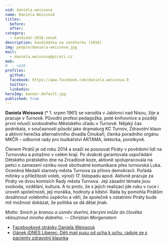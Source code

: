 ```yaml
---
uid: daniela.weissova
name: Daniela Weissová
titles:
  before: 
  after:
category:
  - kandidat-2018-senat
description: kandidátka na senátorku (2018)
img: people/daniela-weissova.jpg
mail:
  - daniela.weissova@pirati.cz
mob:
#  - +420 
profiles:
  github:
  facebook: https://www.facebook.com/daniela.weissova.9
  twitter:
  linkedin:
heroImg: banner-default.jpg
published: true
---
```


**Daniela Weissová** (* 1. srpen 1961) se narodila v Jablonci nad Nisou, žije a pracuje v Turnově. Původní profesí pedagožka, poté knihovnice a později první mluvčí svobodného Městského úřadu v Turnově. Nějaký čas podnikala, v současnosti působí jako dramaturg KC Turnov, Zdravotní klaun a aktivní herečka alternativního divadla Čmukaři, členka poradního orgánu MKČR – odborné rady pro loutkářství ARTAMA, lektorka, porotkyně.

Členem Pirátů je od roku 2014 a snaží se posouvat Piráty v povědomí lidí na Turnovsku a potažmo v celém kraji. Po dvakrát garantovala uspořádání Dětského pirátského dne na Zrcadlové koze, aktivně spolupracovala na petici o zamezení vzniku nové obchvatné komunikace přes turnovská Luka. Oceněná Medailí starosty města Turnova za přínos demokracii. Pořádá mítinky u příležitosti voleb, výročí 17. listopadu apod. Aktivně pracuje za Piráty ve dvou komisích Rady města Turnova. Její zásadní témata jsou svoboda, vzdělání, kultura. A to proto, že s jejich realizací jde ruku v ruce i úroveň společnosti, její morálka, hodnoty a lidství. Ráda by pomohla Pirátům dosáhnout volebního úspěchu a věří, že společně s ostatními Piráty bude mít možnost dokázat, že politika se dá dělat jinak.

_Motto: Smích je branou a úsměv dveřmi, kterými může do člověka vklouznout mnoho dobrého. -- Christian Morgenstern_

* [Facebookové stránky Daniela Weissová](https://www.facebook.com/daniela.weissova.9)
* [článek iDNES Liberec: Děti mají pusu od ucha k uchu, raduje se s pacienty zdravotní klaunka](https://liberec.idnes.cz/zdravotni-klaunka-daniela-weissova-d6t-/liberec-zpravy.aspx?c=A151222_130327_liberec-zpravy_tm)

